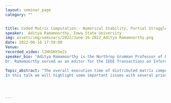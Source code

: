 ```yaml
---
layout: seminar_page
category: ""


title: Coded Matrix Computation:- Numerical Stability, Partial Stragglers and Sparse Input Matrices
speaker:  Aditya Ramamoorthy, Iowa State University
img: assets/img/seminars/2022/June-16-2022_Aditya Ramamoorthy.png
date: 2022-06-16 17:59:00 
Venue: 
recorded_video: lIHhGHYGeZs
speaker_bio: "Aditya Ramamoorthy is the Northrop Grumman Professor of Electrical and Computer Engineering and (by courtesy) of Mathematics at Iowa State University. He received his B. Tech. degree in Electrical Engineering from the Indian Institute of Technology, Delhi and the M.S. and Ph.D. degrees from the University of California, Los Angeles (UCLA). His research interests are in the areas of classical/quantum information theory and coding techniques with applications to distributed computation, content distribution networks and machine learning.
Dr. Ramamoorthy served as an editor for the IEEE Transactions on Information Theory from 2016 to 2019 and the IEEE Transactions on Communications from 2011 to 2015. He is the recipient of the 2020 Mid-Career Achievement in Research Award, the 2019 Boast-Nilsson Educational Impact Award and the 2012 Early Career Engineering Faculty Research Award from Iowa State University,  the 2012 NSF CAREER award, and the Harpole-Pentair professorship in 2009 and 2010."

Topic_abstract: "The overall execution time of distributed matrix computations is often dominated by slow or failed worker nodes (also known as stragglers). Recently, ideas from coding theory have been adapted to these problems; these allow for recovery of the intended result as long as a minimum number (threshold) of worker nodes complete their assigned tasks.
In this talk we will highlight some important issues with several prior works in the area. These include numerical instability in the recovery of the desired result and ignoring work performed by slow workers (or partial stragglers). Furthermore, several prior schemes can cause an undesirable increase in the worker computation time when the input matrices are sparse. We will discuss some of our recent contributions in this area that address these issues."




---
```


